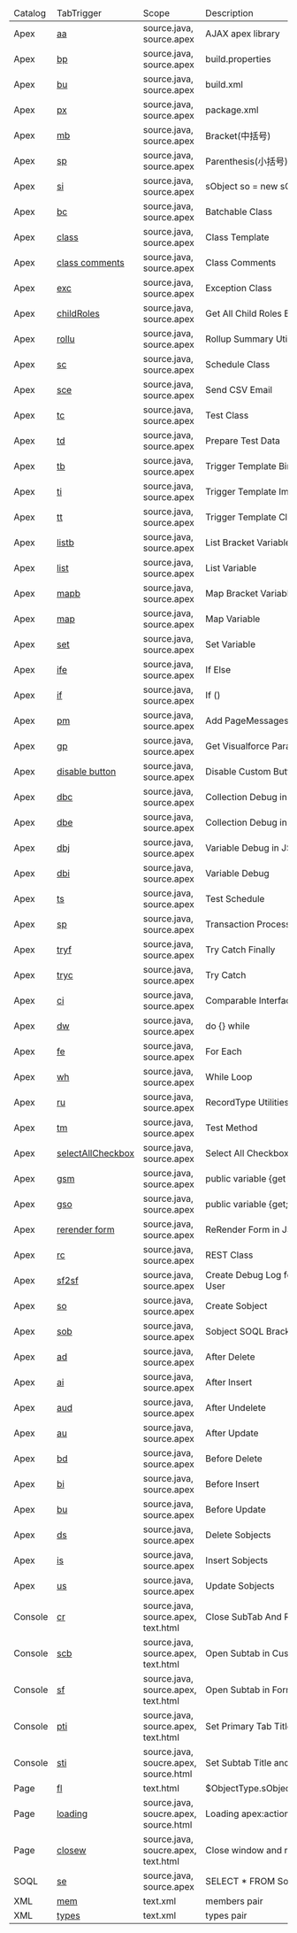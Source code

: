 <table>
    <thead>
        <tr>
            <td>Catalog</td>
            <td>TabTrigger</td>
            <td>Scope</td>
            <td>Description</td>
        </tr>
    </thead>
    <tbody>
        <tr>
            <td>Apex</td>
            <td><a href="https://github.com/xjsender/haoide/blob/master/config/snippets/Apex/Ajax Apex - ajax apex.sublime-snippet" target="_blank">aa</a></td>
            <td>source.java, source.apex</td>
            <td>AJAX apex library</td>
        </tr>
        <tr>
            <td>Apex</td>
            <td><a href="https://github.com/xjsender/haoide/blob/master/config/snippets/Apex/Ant - build properties.sublime-snippet" target="_blank">bp</a></td>
            <td>source.java, source.apex</td>
            <td>build.properties</td>
        </tr>
        <tr>
            <td>Apex</td>
            <td><a href="https://github.com/xjsender/haoide/blob/master/config/snippets/Apex/Ant - build.sublime-snippet" target="_blank">bu</a></td>
            <td>source.java, source.apex</td>
            <td>build.xml</td>
        </tr>
        <tr>
            <td>Apex</td>
            <td><a href="https://github.com/xjsender/haoide/blob/master/config/snippets/Apex/Ant - package.sublime-snippet" target="_blank">px</a></td>
            <td>source.java, source.apex</td>
            <td>package.xml</td>
        </tr>
        <tr>
            <td>Apex</td>
            <td><a href="https://github.com/xjsender/haoide/blob/master/config/snippets/Apex/Bracket - medium bracket.sublime-snippet" target="_blank">mb</a></td>
            <td>source.java, source.apex</td>
            <td>Bracket(中括号)</td>
        </tr>
        <tr>
            <td>Apex</td>
            <td><a href="https://github.com/xjsender/haoide/blob/master/config/snippets/Apex/Bracket - small bracket.sublime-snippet" target="_blank">sp</a></td>
            <td>source.java, source.apex</td>
            <td>Parenthesis(小括号)</td>
        </tr>
        <tr>
            <td>Apex</td>
            <td><a href="https://github.com/xjsender/haoide/blob/master/config/snippets/Apex/Bracket - sobject parenthesis.sublime-snippet" target="_blank">si</a></td>
            <td>source.java, source.apex</td>
            <td>sObject so = new sObject(\n);</td>
        </tr>
        <tr>
            <td>Apex</td>
            <td><a href="https://github.com/xjsender/haoide/blob/master/config/snippets/Apex/Class Body - batchable class body.sublime-snippet" target="_blank">bc</a></td>
            <td>source.java, source.apex</td>
            <td>Batchable Class</td>
        </tr>
        <tr>
            <td>Apex</td>
            <td><a href="https://github.com/xjsender/haoide/blob/master/config/snippets/Apex/Class Body - class body.sublime-snippet" target="_blank">class</a></td>
            <td>source.java, source.apex</td>
            <td>Class Template</td>
        </tr>
        <tr>
            <td>Apex</td>
            <td><a href="https://github.com/xjsender/haoide/blob/master/config/snippets/Apex/Class Body - class comments.sublime-snippet" target="_blank">class comments</a></td>
            <td>source.java, source.apex</td>
            <td>Class Comments</td>
        </tr>
        <tr>
            <td>Apex</td>
            <td><a href="https://github.com/xjsender/haoide/blob/master/config/snippets/Apex/Class Body - exception class body.sublime-snippet" target="_blank">exc</a></td>
            <td>source.java, source.apex</td>
            <td>Exception Class</td>
        </tr>
        <tr>
            <td>Apex</td>
            <td><a href="https://github.com/xjsender/haoide/blob/master/config/snippets/Apex/Class Body - get child roles.sublime-snippet" target="_blank">childRoles</a></td>
            <td>source.java, source.apex</td>
            <td>Get All Child Roles By Specified Role</td>
        </tr>
        <tr>
            <td>Apex</td>
            <td><a href="https://github.com/xjsender/haoide/blob/master/config/snippets/Apex/Class Body - roll up summary utility.sublime-snippet" target="_blank">rollu</a></td>
            <td>source.java, source.apex</td>
            <td>Rollup Summary Utility</td>
        </tr>
        <tr>
            <td>Apex</td>
            <td><a href="https://github.com/xjsender/haoide/blob/master/config/snippets/Apex/Class Body - schedule class body.sublime-snippet" target="_blank">sc</a></td>
            <td>source.java, source.apex</td>
            <td>Schedule Class</td>
        </tr>
        <tr>
            <td>Apex</td>
            <td><a href="https://github.com/xjsender/haoide/blob/master/config/snippets/Apex/Class Body - send csv email.sublime-snippet" target="_blank">sce</a></td>
            <td>source.java, source.apex</td>
            <td>Send CSV Email</td>
        </tr>
        <tr>
            <td>Apex</td>
            <td><a href="https://github.com/xjsender/haoide/blob/master/config/snippets/Apex/Class Body - test class body-sublime-snippet.sublime-snippet" target="_blank">tc</a></td>
            <td>source.java, source.apex</td>
            <td>Test Class</td>
        </tr>
        <tr>
            <td>Apex</td>
            <td><a href="https://github.com/xjsender/haoide/blob/master/config/snippets/Apex/Class Body - test data util body-sublime-snippet.sublime-snippet" target="_blank">td</a></td>
            <td>source.java, source.apex</td>
            <td>Prepare Test Data</td>
        </tr>
        <tr>
            <td>Apex</td>
            <td><a href="https://github.com/xjsender/haoide/blob/master/config/snippets/Apex/Class Body - trigger template bind.sublime-snippet" target="_blank">tb</a></td>
            <td>source.java, source.apex</td>
            <td>Trigger Template Bind</td>
        </tr>
        <tr>
            <td>Apex</td>
            <td><a href="https://github.com/xjsender/haoide/blob/master/config/snippets/Apex/Class Body - trigger template implment.sublime-snippet" target="_blank">ti</a></td>
            <td>source.java, source.apex</td>
            <td>Trigger Template Implement Class</td>
        </tr>
        <tr>
            <td>Apex</td>
            <td><a href="https://github.com/xjsender/haoide/blob/master/config/snippets/Apex/Class Body - trigger template.sublime-snippet" target="_blank">tt</a></td>
            <td>source.java, source.apex</td>
            <td>Trigger Template Class</td>
        </tr>
        <tr>
            <td>Apex</td>
            <td><a href="https://github.com/xjsender/haoide/blob/master/config/snippets/Apex/Collection - list bracket.sublime-snippet" target="_blank">listb</a></td>
            <td>source.java, source.apex</td>
            <td>List Bracket Variable</td>
        </tr>
        <tr>
            <td>Apex</td>
            <td><a href="https://github.com/xjsender/haoide/blob/master/config/snippets/Apex/Collection - list.sublime-snippet" target="_blank">list</a></td>
            <td>source.java, source.apex</td>
            <td>List Variable</td>
        </tr>
        <tr>
            <td>Apex</td>
            <td><a href="https://github.com/xjsender/haoide/blob/master/config/snippets/Apex/Collection - map bracket.sublime-snippet" target="_blank">mapb</a></td>
            <td>source.java, source.apex</td>
            <td>Map Bracket Variable</td>
        </tr>
        <tr>
            <td>Apex</td>
            <td><a href="https://github.com/xjsender/haoide/blob/master/config/snippets/Apex/Collection - map.sublime-snippet" target="_blank">map</a></td>
            <td>source.java, source.apex</td>
            <td>Map Variable</td>
        </tr>
        <tr>
            <td>Apex</td>
            <td><a href="https://github.com/xjsender/haoide/blob/master/config/snippets/Apex/Collection - set.sublime-snippet" target="_blank">set</a></td>
            <td>source.java, source.apex</td>
            <td>Set Variable</td>
        </tr>
        <tr>
            <td>Apex</td>
            <td><a href="https://github.com/xjsender/haoide/blob/master/config/snippets/Apex/Condition Control - if else.sublime-snippet" target="_blank">ife</a></td>
            <td>source.java, source.apex</td>
            <td>If Else</td>
        </tr>
        <tr>
            <td>Apex</td>
            <td><a href="https://github.com/xjsender/haoide/blob/master/config/snippets/Apex/Condition Control - if.sublime-snippet" target="_blank">if</a></td>
            <td>source.java, source.apex</td>
            <td>If ()</td>
        </tr>
        <tr>
            <td>Apex</td>
            <td><a href="https://github.com/xjsender/haoide/blob/master/config/snippets/Apex/Controller - add page message in vf.sublime-snippet" target="_blank">pm</a></td>
            <td>source.java, source.apex</td>
            <td>Add PageMessages</td>
        </tr>
        <tr>
            <td>Apex</td>
            <td><a href="https://github.com/xjsender/haoide/blob/master/config/snippets/Apex/Controller - get parameter in vf.sublime-snippet" target="_blank">gp</a></td>
            <td>source.java, source.apex</td>
            <td>Get Visualforce Parameter</td>
        </tr>
        <tr>
            <td>Apex</td>
            <td><a href="https://github.com/xjsender/haoide/blob/master/config/snippets/Apex/Custom Button - Disable Button.sublime-snippet" target="_blank">disable button</a></td>
            <td>source.java, source.apex</td>
            <td>Disable Custom Button</td>
        </tr>
        <tr>
            <td>Apex</td>
            <td><a href="https://github.com/xjsender/haoide/blob/master/config/snippets/Apex/Debug - debug collection.sublime-snippet" target="_blank">dbc</a></td>
            <td>source.java, source.apex</td>
            <td>Collection Debug in Loop</td>
        </tr>
        <tr>
            <td>Apex</td>
            <td><a href="https://github.com/xjsender/haoide/blob/master/config/snippets/Apex/Debug - debug error.sublime-snippet" target="_blank">dbe</a></td>
            <td>source.java, source.apex</td>
            <td>Collection Debug in Loop</td>
        </tr>
        <tr>
            <td>Apex</td>
            <td><a href="https://github.com/xjsender/haoide/blob/master/config/snippets/Apex/Debug - debug json.sublime-snippet" target="_blank">dbj</a></td>
            <td>source.java, source.apex</td>
            <td>Variable Debug in JSON Format</td>
        </tr>
        <tr>
            <td>Apex</td>
            <td><a href="https://github.com/xjsender/haoide/blob/master/config/snippets/Apex/Debug - debug info.sublime-snippet" target="_blank">dbi</a></td>
            <td>source.java, source.apex</td>
            <td>Variable Debug</td>
        </tr>
        <tr>
            <td>Apex</td>
            <td><a href="https://github.com/xjsender/haoide/blob/master/config/snippets/Apex/Debug - schedule test.sublime-snippet" target="_blank">ts</a></td>
            <td>source.java, source.apex</td>
            <td>Test Schedule</td>
        </tr>
        <tr>
            <td>Apex</td>
            <td><a href="https://github.com/xjsender/haoide/blob/master/config/snippets/Apex/DML - transaction control.sublime-snippet" target="_blank">sp</a></td>
            <td>source.java, source.apex</td>
            <td>Transaction Process</td>
        </tr>
        <tr>
            <td>Apex</td>
            <td><a href="https://github.com/xjsender/haoide/blob/master/config/snippets/Apex/Exception - try catch finally.sublime-snippet" target="_blank">tryf</a></td>
            <td>source.java, source.apex</td>
            <td>Try Catch Finally</td>
        </tr>
        <tr>
            <td>Apex</td>
            <td><a href="https://github.com/xjsender/haoide/blob/master/config/snippets/Apex/Exception - try catch.sublime-snippet" target="_blank">tryc</a></td>
            <td>source.java, source.apex</td>
            <td>Try Catch</td>
        </tr>
        <tr>
            <td>Apex</td>
            <td><a href="https://github.com/xjsender/haoide/blob/master/config/snippets/Apex/Interface - comparable.sublime-snippet" target="_blank">ci</a></td>
            <td>source.java, source.apex</td>
            <td>Comparable Interface</td>
        </tr>
        <tr>
            <td>Apex</td>
            <td><a href="https://github.com/xjsender/haoide/blob/master/config/snippets/Apex/Loops - do while.sublime-snippet" target="_blank">dw</a></td>
            <td>source.java, source.apex</td>
            <td>do {} while</td>
        </tr>
        <tr>
            <td>Apex</td>
            <td><a href="https://github.com/xjsender/haoide/blob/master/config/snippets/Apex/Loops - for each.sublime-snippet" target="_blank">fe</a></td>
            <td>source.java, source.apex</td>
            <td>For Each</td>
        </tr>
        <tr>
            <td>Apex</td>
            <td><a href="https://github.com/xjsender/haoide/blob/master/config/snippets/Apex/Loops - while.sublime-snippet" target="_blank">wh</a></td>
            <td>source.java, source.apex</td>
            <td>While Loop</td>
        </tr>
        <tr>
            <td>Apex</td>
            <td><a href="https://github.com/xjsender/haoide/blob/master/config/snippets/Apex/Metadata API - record type utility.sublime-snippet" target="_blank">ru</a></td>
            <td>source.java, source.apex</td>
            <td>RecordType Utilities</td>
        </tr>
        <tr>
            <td>Apex</td>
            <td><a href="https://github.com/xjsender/haoide/blob/master/config/snippets/Apex/Method - test method.sublime-snippet" target="_blank">tm</a></td>
            <td>source.java, source.apex</td>
            <td>Test Method</td>
        </tr>
        <tr>
            <td>Apex</td>
            <td><a href="https://github.com/xjsender/haoide/blob/master/config/snippets/Apex/Page - select all checkbox.sublime-snippet" target="_blank">selectAllCheckbox</a></td>
            <td>source.java, source.apex</td>
            <td>Select All Checkbox</td>
        </tr>
        <tr>
            <td>Apex</td>
            <td><a href="https://github.com/xjsender/haoide/blob/master/config/snippets/Apex/Page Variable - get and set in multiply line.sublime-snippet" target="_blank">gsm</a></td>
            <td>source.java, source.apex</td>
            <td>public variable {get {} private set;}</td>
        </tr>
        <tr>
            <td>Apex</td>
            <td><a href="https://github.com/xjsender/haoide/blob/master/config/snippets/Apex/Page Variable - get and set in one line.sublime-snippet" target="_blank">gso</a></td>
            <td>source.java, source.apex</td>
            <td>public variable {get; set;}</td>
        </tr>
        <tr>
            <td>Apex</td>
            <td><a href="https://github.com/xjsender/haoide/blob/master/config/snippets/Apex/ReRender Form in JavaScript.sublime-snippet" target="_blank">rerender form</a></td>
            <td>source.java, source.apex</td>
            <td>ReRender Form in JS</td>
        </tr>
        <tr>
            <td>Apex</td>
            <td><a href="https://github.com/xjsender/haoide/blob/master/config/snippets/Apex/Rest Service - rest service class body.sublime-snippet" target="_blank">rc</a></td>
            <td>source.java, source.apex</td>
            <td>REST Class</td>
        </tr>
        <tr>
            <td>Apex</td>
            <td><a href="https://github.com/xjsender/haoide/blob/master/config/snippets/Apex/Salesforce2Salesforce - SF2SF for connection user.sublime-snippet" target="_blank">sf2sf</a></td>
            <td>source.java, source.apex</td>
            <td>Create Debug Log for SF2SF Connection User</td>
        </tr>
        <tr>
            <td>Apex</td>
            <td><a href="https://github.com/xjsender/haoide/blob/master/config/snippets/Apex/Sobject - create new sobject variable.sublime-snippet" target="_blank">so</a></td>
            <td>source.java, source.apex</td>
            <td>Create Sobject</td>
        </tr>
        <tr>
            <td>Apex</td>
            <td><a href="https://github.com/xjsender/haoide/blob/master/config/snippets/Apex/Sobject - sobject bracket.sublime-snippet" target="_blank">sob</a></td>
            <td>source.java, source.apex</td>
            <td>Sobject SOQL Bracket</td>
        </tr>
        <tr>
            <td>Apex</td>
            <td><a href="https://github.com/xjsender/haoide/blob/master/config/snippets/Apex/Trigger - after delete.sublime-snippet" target="_blank">ad</a></td>
            <td>source.java, source.apex</td>
            <td>After Delete</td>
        </tr>
        <tr>
            <td>Apex</td>
            <td><a href="https://github.com/xjsender/haoide/blob/master/config/snippets/Apex/Trigger - after insert.sublime-snippet" target="_blank">ai</a></td>
            <td>source.java, source.apex</td>
            <td>After Insert</td>
        </tr>
        <tr>
            <td>Apex</td>
            <td><a href="https://github.com/xjsender/haoide/blob/master/config/snippets/Apex/Trigger - after undelete.sublime-snippet" target="_blank">aud</a></td>
            <td>source.java, source.apex</td>
            <td>After Undelete</td>
        </tr>
        <tr>
            <td>Apex</td>
            <td><a href="https://github.com/xjsender/haoide/blob/master/config/snippets/Apex/Trigger - after update.sublime-snippet" target="_blank">au</a></td>
            <td>source.java, source.apex</td>
            <td>After Update</td>
        </tr>
        <tr>
            <td>Apex</td>
            <td><a href="https://github.com/xjsender/haoide/blob/master/config/snippets/Apex/Trigger - before delete.sublime-snippet" target="_blank">bd</a></td>
            <td>source.java, source.apex</td>
            <td>Before Delete</td>
        </tr>
        <tr>
            <td>Apex</td>
            <td><a href="https://github.com/xjsender/haoide/blob/master/config/snippets/Apex/Trigger - before insert.sublime-snippet" target="_blank">bi</a></td>
            <td>source.java, source.apex</td>
            <td>Before Insert</td>
        </tr>
        <tr>
            <td>Apex</td>
            <td><a href="https://github.com/xjsender/haoide/blob/master/config/snippets/Apex/Trigger - before update.sublime-snippet" target="_blank">bu</a></td>
            <td>source.java, source.apex</td>
            <td>Before Update</td>
        </tr>
        <tr>
            <td>Apex</td>
            <td><a href="https://github.com/xjsender/haoide/blob/master/config/snippets/Apex/Trigger - delete sobjects.sublime-snippet" target="_blank">ds</a></td>
            <td>source.java, source.apex</td>
            <td>Delete Sobjects</td>
        </tr>
        <tr>
            <td>Apex</td>
            <td><a href="https://github.com/xjsender/haoide/blob/master/config/snippets/Apex/Trigger - insert sobjects.sublime-snippet" target="_blank">is</a></td>
            <td>source.java, source.apex</td>
            <td>Insert Sobjects</td>
        </tr>
        <tr>
            <td>Apex</td>
            <td><a href="https://github.com/xjsender/haoide/blob/master/config/snippets/Apex/Trigger - update sobjects.sublime-snippet" target="_blank">us</a></td>
            <td>source.java, source.apex</td>
            <td>Update Sobjects</td>
        </tr>
        <tr>
            <td>Console</td>
            <td><a href="https://github.com/xjsender/haoide/blob/master/config/snippets/Console/Console - close tab and refresh primary tab.sublime-snippet" target="_blank">cr</a></td>
            <td>source.java, source.apex, text.html</td>
            <td>Close SubTab And Refresh Primary Tab</td>
        </tr>
        <tr>
            <td>Console</td>
            <td><a href="https://github.com/xjsender/haoide/blob/master/config/snippets/Console/Console - open subtab in custom button.sublime-snippet" target="_blank">scb</a></td>
            <td>source.java, source.apex, text.html</td>
            <td>Open Subtab in Custom Button</td>
        </tr>
        <tr>
            <td>Console</td>
            <td><a href="https://github.com/xjsender/haoide/blob/master/config/snippets/Console/Console - open subtab in formula.sublime-snippet" target="_blank">sf</a></td>
            <td>source.java, source.apex, text.html</td>
            <td>Open Subtab in Formula</td>
        </tr>
        <tr>
            <td>Console</td>
            <td><a href="https://github.com/xjsender/haoide/blob/master/config/snippets/Console/Console - set primary tab title and icon.sublime-snippet" target="_blank">pti</a></td>
            <td>source.java, source.apex, text.html</td>
            <td>Set Primary Tab Title and Icon</td>
        </tr>
        <tr>
            <td>Console</td>
            <td><a href="https://github.com/xjsender/haoide/blob/master/config/snippets/Console/Console - set subtab title and icon.sublime-snippet" target="_blank">sti</a></td>
            <td>source.java, soucre.apex, source.html</td>
            <td>Set Subtab Title and Icon</td>
        </tr>
        <tr>
            <td>Page</td>
            <td><a href="https://github.com/xjsender/haoide/blob/master/config/snippets/Page/Page - field label.sublime-snippet" target="_blank">fl</a></td>
            <td>text.html</td>
            <td>$ObjectType.sObjectName.fields.Field.Label</td>
        </tr>
        <tr>
            <td>Page</td>
            <td><a href="https://github.com/xjsender/haoide/blob/master/config/snippets/Page/Page - loading action status.sublime-snippet" target="_blank">loading</a></td>
            <td>source.java, soucre.apex, source.html</td>
            <td>Loading apex:actionStatus</td>
        </tr>
        <tr>
            <td>Page</td>
            <td><a href="https://github.com/xjsender/haoide/blob/master/config/snippets/Page/Page - close window and refresh opener.sublime-snippet" target="_blank">closew</a></td>
            <td>source.java, soucre.apex, text.html</td>
            <td>Close window and refresh opener</td>
        </tr>
        <tr>
            <td>SOQL</td>
            <td><a href="https://github.com/xjsender/haoide/blob/master/config/snippets/SOQL/SOQL - SELECT * FROM.sublime-snippet" target="_blank">se</a></td>
            <td>source.java, source.apex</td>
            <td>SELECT * FROM Sobject</td>
        </tr>
        <tr>
            <td>XML</td>
            <td><a href="https://github.com/xjsender/haoide/blob/master/config/snippets/XML/XML - members.sublime-snippet" target="_blank">mem</a></td>
            <td>text.xml</td>
            <td>members pair</td>
        </tr>
        <tr>
            <td>XML</td>
            <td><a href="https://github.com/xjsender/haoide/blob/master/config/snippets/XML/XML - types.sublime-snippet" target="_blank">types</a></td>
            <td>text.xml</td>
            <td>types pair</td>
        </tr>
    </tbody>
</table>